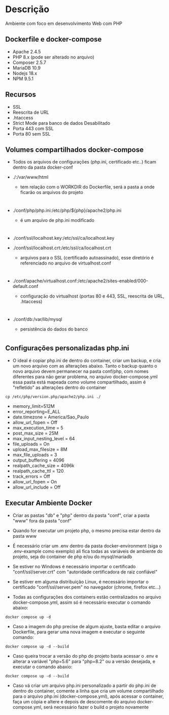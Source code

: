 # Descrição
Ambiente com foco em desenvolvimento Web com PHP

## Dockerfile e docker-compose
- Apache   2.4.5
- PHP      8.x (pode ser alterado no arquivo)
- Composer 2.5.7
- MariaDB  10.9
- Nodejs   18.x
- NPM      9.5.1

## Recursos
- SSL 
- Reescrita de URL
- .htaccess
- Strict Mode para banco de dados Desabilitado
- Porta 443 com SSL
- Porta 80 sem SSL

## Volumes compartilhados docker-compose

- Todos os arquivos de configurações (php.ini, certificado etc..) ficam dentro da pasta docker-conf

* ./:/var/www/html 
    * tem relação com o WORKDIR do Dockerfile, será a pasta a onde ficarão os arquivos do projeto

    #

* ./conf/php/php.ini:/etc/php/${php}/apache2/php.ini
    * é um arquivo de php.ini modificado

    #

* ./conf/ssl/localhost.key:/etc/ssl/ca/localhost.key
* ./conf/ssl/localhost.crt:/etc/ssl/ca/localhost.crt
    * arquivos para o SSL (certificado autoassinado), esse diretório é referenciado no arquivo de virtualhost.conf

    #

* ./conf/apache/virtualhost.conf:/etc/apache2/sites-enabled/000-default.conf
    * configuração do virtualhost (portas 80 e 443, SSL, reescrita de URL, .htaccess)

    #

* ./conf/db:/var/lib/mysql
   * persistência do dados do banco

   #

## Configurações personalizadas php.ini

- O ideal é copiar php.ini de dentro do container, criar um backup, e cria um novo arquivo com as alterações abaixo. Tanto o backup quanto o novo arquivo devem permanecer na pasta conf/php, com nomes diferentes para não gerar problema, no arquivo docker-compose.yml essa pasta está mapeada como volume compartilhado, assim é "refletido" as alterações dentro do container

~~~
cp /etc/php/version.php/apache2/php.ini ./
~~~

- memory_limit=512M
- error_reporting=E_ALL
- date.timezone = America/Sao_Paulo
- allow_url_fopen = Off
- max_execution_time = 5
- post_max_size = 25M
- max_input_nesting_level = 64
- file_uploads = On
- upload_max_filesize = 8M
- max_file_uploads = 3
- output_buffering = 4096
- realpath_cache_size = 4096k
- realpath_cache_ttl = 120
- track_errors = Off
- allow_url_fopen = On
- allow_url_include = Off

## Executar Ambiente Docker

- Criar as pastas "db" e "php" dentro da pasta "conf", criar a pasta "www" fora da pasta "conf"

- Quando for executar um projeto php, o mesmo precisa estar dentro da pasta www

- É necessário criar um .env dentro da pasta docker-environment (siga o .env-example como exemplo) ali fica todas as variáveis de ambiente do projeto, seja do container de php e/ou do mysql/mariadb

- Se estiver no Windows é necessário importar o certificado "conf/ssl/server.crt" com "autoridade certificadora de raiz confiável"

- Se estiver em alguma distribuição Linux, é necessário importar o certificado "conf/ssl/server.pem" no navegador (chrome, firefox etc...)

- Todas as configurações dos containers estão centralizados no arquivo docker-compose.yml, assim só é necessário executar o comando abaixo:

~~~~
docker compose up -d
~~~~

- Caso a imagem do php precise de algum ajuste, basta editar o arquivo Dockerfile, para gerar uma nova imagem e executar o seguinte comando:

~~~
docker compose up -d --build
~~~

- Caso queira trocar a versão do php do projeto basta acessar o .env e alterar a variável "php=5.6" para "php=8.2" ou a versão desejada, e executar o comando abaxio:

~~~
docker compose up -d --build
~~~

- Caso vá criar um arquivo php.ini personalizado a partir do php.ini de dentro do container, comente a linha que cria um volume compartilhado para o arquivo php.ini (docker-compose.yml), após acessar o container, faça um cópia e altere e depois de descomente do arquivo docker-compose.yml, será necessário fazer o build o projeto novamente